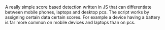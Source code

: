 A really simple score based detection written in JS that can differentiate between mobile phones, laptops and desktop pcs.
The script works by assigning certain data certain scores. For example a device having a battery is far more common on mobile devices and laptops than on pcs.
